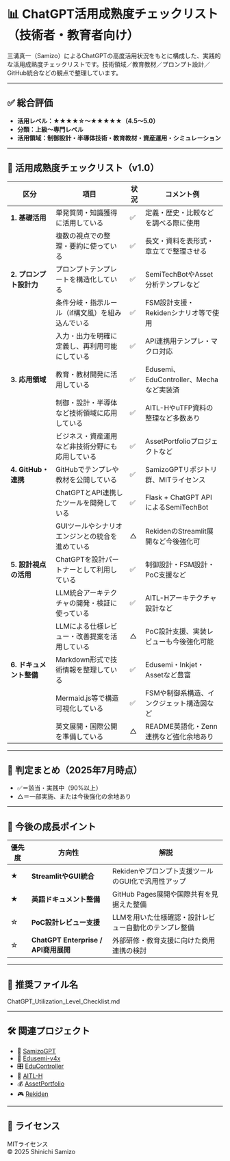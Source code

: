 # 📊 ChatGPT活用成熟度チェックリスト（技術者・教育者向け）

三溝真一（Samizo）によるChatGPTの高度活用状況をもとに構成した、実践的な活用成熟度チェックリストです。技術領域／教育教材／プロンプト設計／GitHub統合などの観点で整理しています。

---

## ✅ 総合評価

- **活用レベル：★★★★☆〜★★★★★（4.5〜5.0）**
- **分類：上級〜専門レベル**
- **活用領域：制御設計・半導体技術・教育教材・資産運用・シミュレーション**

---

## 🧩 活用成熟度チェックリスト（v1.0）

| 区分 | 項目 | 状況 | コメント例 |
|------|------|------|------------|
| **1. 基礎活用** | 単発質問・知識獲得に活用している | ✅ | 定義・歴史・比較などを調べる際に使用 |
|  | 複数の視点での整理・要約に使っている | ✅ | 長文・資料を表形式・章立てで整理させる |
| **2. プロンプト設計力** | プロンプトテンプレートを構造化している | ✅ | SemiTechBotやAsset分析テンプレなど |
|  | 条件分岐・指示ルール（if構文風）を組み込んでいる | ✅ | FSM設計支援・Rekidenシナリオ等で使用 |
|  | 入力・出力を明確に定義し、再利用可能にしている | ✅ | API連携用テンプレ・マクロ対応 |
| **3. 応用領域** | 教育・教材開発に活用している | ✅ | Edusemi、EduController、Mechaなど実装済 |
|  | 制御・設計・半導体など技術領域に応用している | ✅ | AITL-HやuTFP資料の整理など多数あり |
|  | ビジネス・資産運用など非技術分野にも応用している | ✅ | AssetPortfolioプロジェクトなど |
| **4. GitHub・連携** | GitHubでテンプレや教材を公開している | ✅ | SamizoGPTリポジトリ群、MITライセンス |
|  | ChatGPTとAPI連携したツールを開発している | ✅ | Flask + ChatGPT API によるSemiTechBot |
|  | GUIツールやシナリオエンジンとの統合を進めている | △ | RekidenのStreamlit展開など今後強化可 |
| **5. 設計視点の活用** | ChatGPTを設計パートナーとして利用している | ✅ | 制御設計・FSM設計・PoC支援など |
|  | LLM統合アーキテクチャの開発・検証に使っている | ✅ | AITL-Hアーキテクチャ設計など |
|  | LLMによる仕様レビュー・改善提案を活用している | △ | PoC設計支援、実装レビューも今後強化可能 |
| **6. ドキュメント整備** | Markdown形式で技術情報を整理している | ✅ | Edusemi・Inkjet・Assetなど豊富 |
|  | Mermaid.js等で構造可視化している | ✅ | FSMや制御系構造、インクジェット構造図など |
|  | 英文展開・国際公開を準備している | △ | README英語化・Zenn連携など強化余地あり |

---

## 🔄 判定まとめ（2025年7月時点）

- ✅＝該当・実践中（90%以上）
- △＝一部実施、または今後強化の余地あり

---

## 🎯 今後の成長ポイント

| 優先度 | 方向性 | 解説 |
|--------|--------|------|
| ★ | **StreamlitやGUI統合** | Rekidenやプロンプト支援ツールのGUI化で汎用性アップ |
| ★ | **英語ドキュメント整備** | GitHub Pages展開や国際共有を見据えた整備 |
| ☆ | **PoC設計レビュー支援** | LLMを用いた仕様確認・設計レビュー自動化のテンプレ整備 |
| ☆ | **ChatGPT Enterprise / API商用展開** | 外部研修・教育支援に向けた商用連携の検討 |

---

## 📁 推奨ファイル名
ChatGPT_Utilization_Level_Checklist.md

---

## 🛠 関連プロジェクト

- 🧠 [SamizoGPT](https://github.com/Samizo-AITL/SamizoGPT)
- 📘 [Edusemi-v4x](https://github.com/Samizo-AITL/Edusemi-v4x)
- 🎛️ [EduController](https://github.com/Samizo-AITL/EduController)
- 🤖 [AITL-H](https://github.com/Samizo-AITL/AITL-H)
- 💰 [AssetPortfolio](https://github.com/Samizo-AITL/AssetPortfolio-StartGuide)
- 🎮 [Rekiden](https://github.com/Samizo-AITL/Rekiden)

---

## 📄 ライセンス

MITライセンス  
© 2025 Shinichi Samizo
